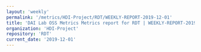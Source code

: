 ```yaml
---
layout: 'weekly'
permalink: '/metrics/HDI-Project/RDT/WEEKLY-REPORT-2019-12-01'
title: 'DAI Lab OSS Metrics Metrics report for RDT | WEEKLY-REPORT-2019-12-01'
organization: 'HDI-Project'
repository: 'RDT'
current_date: '2019-12-01'
---
```

